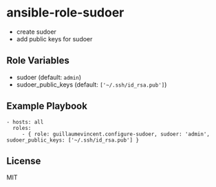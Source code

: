 # ansible-role-sudoer

 * create sudoer
 * add public keys for sudoer 

## Role Variables

 * sudoer (default: `admin`)
 * sudoer_public_keys (default: `['~/.ssh/id_rsa.pub']`)

## Example Playbook

    - hosts: all
      roles:
         - { role: guillaumevincent.configure-sudoer, sudoer: 'admin', sudoer_public_keys: ['~/.ssh/id_rsa.pub'] }

## License

MIT
